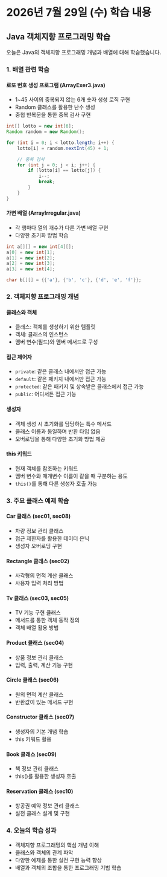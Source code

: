 # 2026년 7월 29일 (수) 학습 내용

## Java 객체지향 프로그래밍 학습

오늘은 Java의 객체지향 프로그래밍 개념과 배열에 대해 학습했습니다.

### 1. 배열 관련 학습

#### 로또 번호 생성 프로그램 (ArrayExer3.java)

- 1~45 사이의 중복되지 않는 6개 숫자 생성 로직 구현
- Random 클래스를 활용한 난수 생성
- 중첩 반복문을 통한 중복 검사 구현

```java
int[] lotto = new int[6];
Random random = new Random();

for (int i = 0; i < lotto.length; i++) {
    lotto[i] = random.nextInt(45) + 1;

    // 중복 검사
    for (int j = 0; j < i; j++) {
        if (lotto[i] == lotto[j]) {
            i--;
            break;
        }
    }
}
```

#### 가변 배열 (ArrayIrregular.java)

- 각 행마다 열의 개수가 다른 가변 배열 구현
- 다양한 초기화 방법 학습

```java
int a[][] = new int[4][];
a[0] = new int[1];
a[1] = new int[2];
a[2] = new int[3];
a[3] = new int[4];

char b[][] = {{'a'}, {'b', 'c'}, {'d', 'e', 'f'}};
```

### 2. 객체지향 프로그래밍 개념

#### 클래스와 객체

- 클래스: 객체를 생성하기 위한 템플릿
- 객체: 클래스의 인스턴스
- 멤버 변수(필드)와 멤버 메서드로 구성

#### 접근 제어자

- `private`: 같은 클래스 내에서만 접근 가능
- `default`: 같은 패키지 내에서만 접근 가능
- `protected`: 같은 패키지 및 상속받은 클래스에서 접근 가능
- `public`: 어디서든 접근 가능

#### 생성자

- 객체 생성 시 초기화를 담당하는 특수 메서드
- 클래스 이름과 동일하며 반환 타입 없음
- 오버로딩을 통해 다양한 초기화 방법 제공

#### this 키워드

- 현재 객체를 참조하는 키워드
- 멤버 변수와 매개변수 이름이 같을 때 구분하는 용도
- `this()`를 통해 다른 생성자 호출 가능

### 3. 주요 클래스 예제 학습

#### Car 클래스 (sec01, sec08)

- 차량 정보 관리 클래스
- 접근 제한자를 활용한 데이터 은닉
- 생성자 오버로딩 구현

#### Rectangle 클래스 (sec02)

- 사각형의 면적 계산 클래스
- 사용자 입력 처리 방법

#### Tv 클래스 (sec03, sec05)

- TV 기능 구현 클래스
- 메서드를 통한 객체 동작 정의
- 객체 배열 활용 방법

#### Product 클래스 (sec04)

- 상품 정보 관리 클래스
- 입력, 출력, 계산 기능 구현

#### Circle 클래스 (sec06)

- 원의 면적 계산 클래스
- 반환값이 있는 메서드 구현

#### Constructor 클래스 (sec07)

- 생성자의 기본 개념 학습
- this 키워드 활용

#### Book 클래스 (sec09)

- 책 정보 관리 클래스
- this()를 활용한 생성자 호출

#### Reservation 클래스 (sec10)

- 항공권 예약 정보 관리 클래스
- 실전 클래스 설계 및 구현

### 4. 오늘의 학습 성과

- 객체지향 프로그래밍의 핵심 개념 이해
- 클래스와 객체의 관계 파악
- 다양한 예제를 통한 실전 구현 능력 향상
- 배열과 객체의 조합을 통한 프로그래밍 기법 학습
